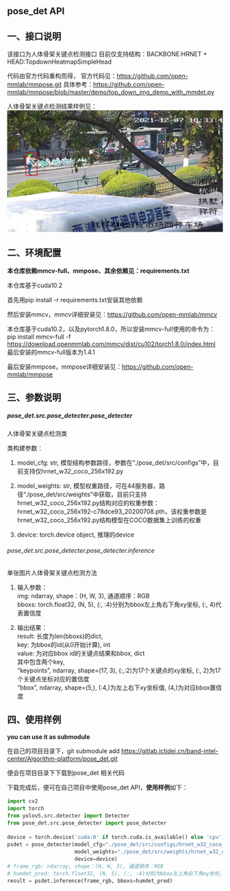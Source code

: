 ## pose_det API

## 一、接口说明

该接口为人体骨架关键点检测接口
目前仅支持结构：BACKBONE:HRNET + HEAD:TopdownHeatmapSimpleHead

代码由官方代码重构而得，
官方代码见：https://github.com/open-mmlab/mmpose.git
具体参考：https://github.com/open-mmlab/mmpose/blob/master/demo/top_down_img_demo_with_mmdet.py

人体骨架关键点检测结果样例见：
![flip_test_00000202](./flip_test_00000202.jpg)

## 二、环境配置

**本仓库依赖mmcv-full、mmpose、其余依赖见：requirements.txt**

本仓库基于cuda10.2

首先用pip install -r requirements.txt安装其他依赖

然后安装mmcv，mmcv详细安装见：https://github.com/open-mmlab/mmcv

本仓库基于cuda10.2，以及pytorch1.8.0，所以安装mmcv-full使用的命令为：pip install mmcv-full -f https://download.openmmlab.com/mmcv/dist/cu102/torch1.8.0/index.html 最后安装的mmcv-full版本为1.4.1

最后安装mmpose，mmpose详细安装见：https://github.com/open-mmlab/mmpose

## 三、参数说明

##### **pose_det.src.pose_detecter.pose_detecter**

人体骨架关键点检测类

类构建参数：

1. model_cfg: str, 模型结构参数路径，参数在“./pose_det/src/configs”中，目前支持仅hrnet_w32_coco_256x192.py

2. model_weights: str, 模型权重路径，可在44服务器，路径“./pose_det/src/weights”中获取，目前只支持hrnet_w32_coco_256x192.py结构对应的权重参数：hrnet_w32_coco_256x192-c78dce93_20200708.pth，该权重参数是hrnet_w32_coco_256x192.py结构模型在COCO数据集上训练的权重

3. device: torch.device object, 推理的device

###### pose_det.src.pose_detecter.pose_detecter.inference

单张图片人体骨架关键点检测方法

1. 输入参数：<br>
   img: ndarray, shape：(H, W, 3), 通道顺序：RGB<br>
   bboxs: torch.float32, (N, 5), (:, :4)分别为bbox左上角右下角xy坐标, (:, 4)代表置信度

2. 输出结果：<br>
   result: 长度为len(bboxs)的dict,<br>
       key: 为bbox的id(从0开始计算), int<br>
       value: 为对应bbox id的关键点结果和bbox, dict<br>
        其中包含两个key,<br>
           “keypoints”, ndarray, shape=(17, 3), (:,:2)为17个关键点的xy坐标, (:, 2)为17个关键点坐标对应的置信度<br>
           “bbox”, ndarray, shape=(5,), (:4,)为左上右下xy坐标值, (4,)为对应bbox置信度<br>

## 四、使用样例

**you can use it as submodule**

在自己的项目目录下，git submodule add  https://gitlab.ictidei.cn/band-intel-center/Algorithm-platform/pose_det.git

便会在项目目录下下载到pose_det 相关代码

下载完成后，便可在自己项目中使用pose_det API，**使用样例**如下：

```python
import cv2
import torch
from yolov5.src.detecter import Detecter
from pose_det.src.pose_detecter import pose_detecter

device = torch.device('cuda:0' if torch.cuda.is_available() else 'cpu')
psdet = pose_detecter(model_cfg="./pose_det/src/configs/hrnet_w32_coco_256x192.py",
                      model_weights="./pose_det/src/weights/hrnet_w32_coco_256x192-c78dce93_20200708.pth",
                      device=device)
# frame_rgb: ndarray, shape：(H, W, 3), 通道顺序：RGB
# humdet_pred: torch.float32, (N, 5), (:, :4)分别为bbox左上角右下角xy坐标, (:, 4)代表置信度
result = psdet.inference(frame_rgb, bboxs=humdet_pred)

```
